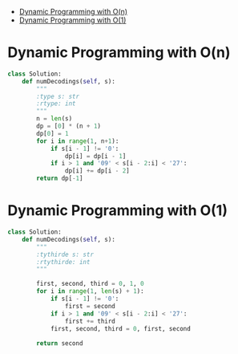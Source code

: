 - [Dynamic Programming with O(n)](#dynamic-programming-with-on)
- [Dynamic Programming with O(1)](#dynamic-programming-with-o1)


# Dynamic Programming with O(n)

```python
class Solution:
    def numDecodings(self, s):
        """
        :type s: str
        :rtype: int
        """
        n = len(s)
        dp = [0] * (n + 1)
        dp[0] = 1
        for i in range(1, n+1):
            if s[i - 1] != '0':
                dp[i] = dp[i - 1]
            if i > 1 and '09' < s[i - 2:i] < '27':
                dp[i] += dp[i - 2]
        return dp[-1]
```

# Dynamic Programming with O(1)

```python
class Solution:
    def numDecodings(self, s):
        """
        :tythirde s: str
        :rtythirde: int
        """

        first, second, third = 0, 1, 0
        for i in range(1, len(s) + 1):
            if s[i - 1] != '0':
                first = second
            if i > 1 and '09' < s[i - 2:i] < '27':
                first += third
            first, second, third = 0, first, second
            
        return second
```
